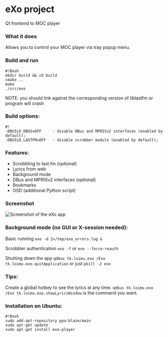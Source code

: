 # eXo project
 Qt frontend to MOC player

### What it does ###
 Allows you to control your MOC player via tray popup menu.

### Build and run ###
```
#!Bash
mkdir build && cd build
cmake ..
make
./src/exo
```
NOTE: you should link against the corresponding version of liblastfm or program will crash

### Build options: ###
```
#!
-DBUILD_DBUS=OFF     - disable DBus and MPRISv2 interfaces (enabled by default);
-DBUILD_LASTFM=OFF   - disable scrobber module (enabled by default);
```


### Features: ###
* Scrobbling to last.fm (optional)
* Lyrics from web
* Background mode
* DBus and MPRISv2 interfaces (optional)
* Bookmarks
* OSD (additional Python script)

### Screenshot ###
![Screenshot of the eXo app](https://bitbucket.org/repo/8Xb9ez/images/405669011-exo.png)

### Background mode (no GUI or X-session needed): ###
 Basic running `exo -d 2>/tmp/exo_errors.log &`

 Scrobbler authentication `exo -f` or `exo --force-reauth`

 Shutting down the app `qdbus tk.loimu.exo /Exo tk.loimu.exo.quitApplication` or just `pkill -2 exo`

### Tips: ###
 Create a global hotkey to see the lyrics at any time.
 `qdbus tk.loimu.exo /Exo tk.loimu.exo.showLyricsWindow` is the command you want.

### Installation on Ubuntu: ###
```
#!Bash
sudo add-apt-repository ppa:blaze/main
sudo apt-get update
sudo apt-get install exo-player
```
